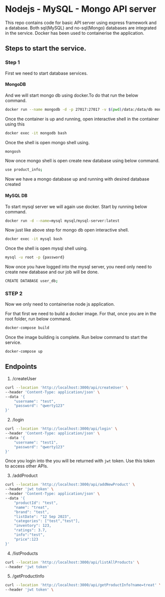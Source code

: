 # Nodejs - MySQL - Mongo API server

This repo contains code for basic API server using express framework and a database. Both sql(MySQL) and no-sql(Mongo) databases are integrated in the service. Docker has been used to containerise the application.

## Steps to start the service.

### Step 1
First we need to start database services. 

#### MongoDB
And we will start mongo db using docker.To do that run the below command.

```bash
docker run --name mongodb -d -p 27017:27017 -v $(pwd)/data:/data/db mongodb/mongodb-community-server
```
Once the container is up and running, open interactive shell in the container using this 
```bash
docker exec -it mongodb bash
```
Once the shell is open mongo shell using.
```bash
mongosh
```
Now once mongo shell is open  create new database using below command.
```bash
use product_info;
```
Now we have a mongo database up and running with desired database created

#### MySQL DB

To start mysql server we will again use docker. Start by running below command.
```bash
docker run -d --name=mysql mysql/mysql-server:latest
```
Now just like above step for mongo db open interactive shell. 
```bash
docker exec -it mysql bash
```
Once the shell is open mysql shell using.
```bash
mysql -u root -p {password}
```
Now once you have logged into the mysql server, you need only need to create new database and our job will be done.

```bash
CREATE DATABASE user_db;
```

### STEP 2

Now we only need to containerise node js application.

For that first we need to build a docker image. For that, once you are in the root folder, run below command.

```bash
docker-compose build
```

Once the image building is complete. Run below command to start the service.

```bash
docker-compose up
```

## Endpoints


1. /createUser
```bash
curl --location 'http://localhost:3000/api/createUser' \
--header 'Content-Type: application/json' \
--data '{
    "username": "test",
    "password": "qwerty123"
}'
```

2. /login
```bash
curl --location 'http://localhost:3000/api/login' \
--header 'Content-Type: application/json' \
--data '{
    "username": "test1",
    "password": "qwerty123"
}'
```

Once you login into the you will be returned with `jwt` token. Use this token to access other APIs.

3. /addProduct

```bash
curl --location 'http://localhost:3000/api/addNewProduct' \
--header 'jwt token' \
--header 'Content-Type: application/json' \
--data '{
    "productId": "test",
    "name": "treat",
    "brand": "test",
    "listDate": "12 Sep 2023",
    "categories": ["test","test"],
    "inventory": 123,
    "ratings": 3.7,
    "info":"test",
    "price":123
}'
```

4. /listProducts
```bash
curl --location 'http://localhost:3000/api/listAllProducts' \
--header 'jwt token'
```

5. /getProductInfo
```bash
curl --location 'http://localhost:3000/api/getProductInfo?name=treat' \
--header 'jwt token' \
```